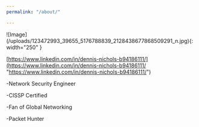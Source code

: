 ```yaml
---
permalink: "/about/"

---
```

!\[Image\](/uploads/123472993_39655_5176788839_2128438677868509291_n.jpg){: width="250" }

[https://www.linkedin.com/in/dennis-nichols-b94186111/](https://www.linkedin.com/in/dennis-nichols-b94186111/ "https://www.linkedin.com/in/dennis-nichols-b94186111/")

\-Network Security Engineer

\-CISSP Certified

\-Fan of Global Networking

\-Packet Hunter
